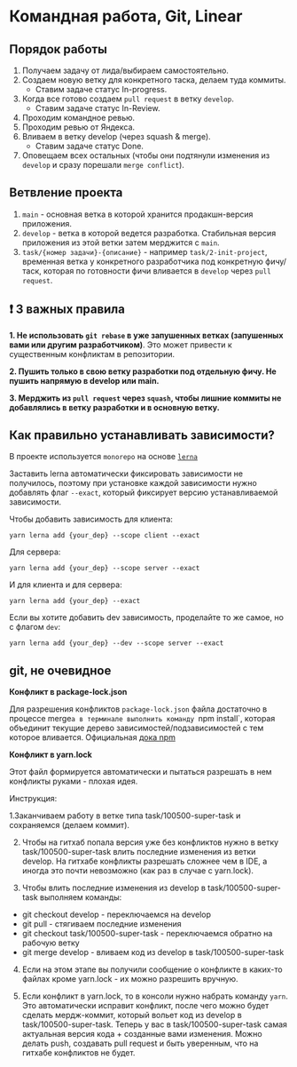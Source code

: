 # Командная работа, Git, Linear

## Порядок работы

1. Получаем задачу от лида/выбираем самостоятельно.
2. Создаем новую ветку для конкретного таска, делаем туда коммиты.
   - Ставим задаче статус In-progress.
3. Когда все готово создаем `pull request` в ветку `develop`.
   - Ставим задаче статус In-Review.
4. Проходим командное ревью.
5. Проходим ревью от Яндекса.
6. Вливаем в ветку develop (через squash & merge).
   - Ставим задаче статус Done.
7. Оповещаем всех остальных (чтобы они подтянули изменения из `develop` и сразу порешали `merge conflict`).

## Ветвление проекта

1. `main` - основная ветка в которой хранится продакшн-версия приложения.
2. `develop` - ветка в которой ведется разработка. Стабильная версия приложения из этой ветки затем мерджится с `main`.
3. `task/{номер задачи}-{описание}` - например `task/2-init-project`, временная ветка у конкретного разработчика под конкретную фичу/таск, которая по готовности фичи вливается в `develop` через `pull request`.

## ❗️ 3 важных правила

**1. Не использовать `git rebase` в уже запушенных ветках (запушенных вами или другим разработчиком)**. Это может привести к существенным конфликтам в репозитории.

**2. Пушить только в свою ветку разработки под отдельную фичу. Не пушить напрямую в develop или main.**

**3. Мерджить из `pull request` через `squash`, чтобы лишние коммиты не добавлялись в ветку разработки и в основную ветку.**

## Как правильно устанавливать зависимости?

В проекте используется `monorepo` на основе [`lerna`](https://github.com/lerna/lerna)

Заставить lerna автоматически фиксировать зависимости не получилось, поэтому при установке каждой зависимости нужно добавлять флаг `--exact`, который фиксирует версию устанавливаемой зависимости.

Чтобы добавить зависимость для клиента:

`yarn lerna add {your_dep} --scope client --exact`

Для сервера:

`yarn lerna add {your_dep} --scope server --exact`

И для клиента и для сервера:

`yarn lerna add {your_dep} --exact`

Если вы хотите добавить dev зависимость, проделайте то же самое, но с флагом `dev`:

`yarn lerna add {your_dep} --dev --scope server --exact`

## git, не очевидное

**Конфликт в package-lock.json**

Для разрешения конфликтов `package-lock.json` файла достаточно в процессе merge`а в терминале выполнить команду `npm install`, которая объединит текущие дерево зависимостей/подзависимостей с тем которое вливается. Официальная [дока npm](https://docs.npmjs.com/cli/v6/configuring-npm/package-locks#resolving-lockfile-conflicts)

**Конфликт в yarn.lock**

Этот файл формируется автоматически и пытаться разрешать в нем конфликты руками - плохая идея.

Инструкция:

1.Заканчиваем работу в ветке типа task/100500-super-task и сохраняемся (делаем коммит).

2. Чтобы на гитхаб попала версия уже без конфликтов нужно в ветку task/100500-super-task влить последние изменения из ветки develop. На гитхабе конфликты разрешать сложнее чем в IDE, а иногда это почти невозможно (как раз в случае с yarn.lock).

3. Чтобы влить последние изменения из develop в task/100500-super-task выполняем команды:

- git checkout develop - переключаемся на develop
- git pull - стягиваем последние изменения
- git checkout task/100500-super-task - переключаемся обратно на рабочую ветку
- git merge develop - вливаем код из develop в task/100500-super-task

4. Если на этом этапе вы получили сообщение о конфликте в каких-то файлах кроме yarn.lock - их можно разрешить вручную.

5. Если конфликт в yarn.lock, то в консоли нужно набрать команду `yarn`. Это автоматически исправит конфликт, после чего можно будет сделать мердж-коммит, который вольет код из develop в task/100500-super-task.
   Теперь у вас в task/100500-super-task самая актуальная версия кода + созданные вами изменения. Можно делать push, создавать pull request и быть уверенным, что на гитхабе конфликтов не будет.
